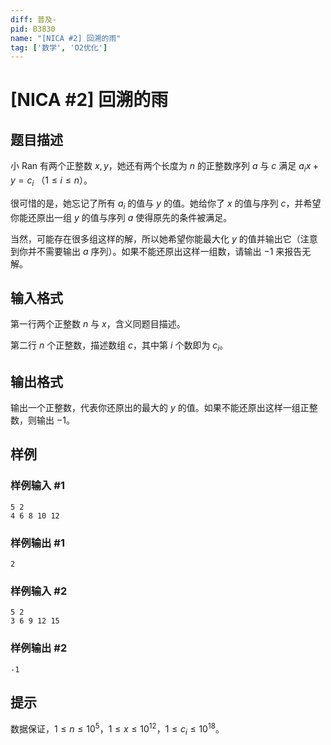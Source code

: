 ```yaml
---
diff: 普及-
pid: B3830
name: "[NICA #2] 回溯的雨"
tag: ['数学', 'O2优化']
---
```

# [NICA #2] 回溯的雨
## 题目描述

小 Ran 有两个正整数 $x,y$，她还有两个长度为 $n$ 的正整数序列 $a$ 与 $c$ 满足 $a_ix+y=c_i$ （$1\le i\le n$）。

很可惜的是，她忘记了所有 $a_i$ 的值与 $y$ 的值。她给你了 $x$ 的值与序列 $c$，并希望你能还原出一组 $y$ 的值与序列 $a$ 使得原先的条件被满足。

当然，可能存在很多组这样的解，所以她希望你能最大化 $y$ 的值并输出它（注意到你并不需要输出 $a$ 序列）。如果不能还原出这样一组数，请输出 $-1$ 来报告无解。
## 输入格式

第一行两个正整数 $n$ 与 $x$，含义同题目描述。

第二行 $n$ 个正整数，描述数组 $c$，其中第 $i$ 个数即为 $c_i$。
## 输出格式

输出一个正整数，代表你还原出的最大的 $y$ 的值。如果不能还原出这样一组正整数，则输出 $-1$。
## 样例

### 样例输入 #1
```
5 2
4 6 8 10 12
```
### 样例输出 #1
```
2
```
### 样例输入 #2
```
5 2
3 6 9 12 15
```
### 样例输出 #2
```
-1
```
## 提示

数据保证，$1 \leq n \leq 10^5$，$1 \leq x \leq 10^{12}$，$1 \leq c_i \leq 10^{18}$。
